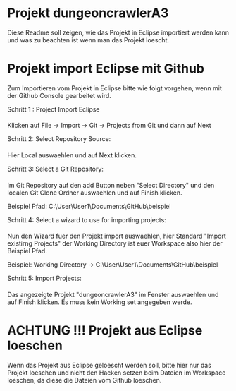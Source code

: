 ﻿Projekt dungeoncrawlerA3 
==========
Diese Readme soll zeigen, wie das Projekt in Eclipse importiert werden kann und was zu
beachten ist wenn man das Projekt loescht.

Projekt import Eclipse mit Github
==========
Zum Importieren vom Projekt in Eclipse bitte wie folgt vorgehen, wenn mit der Github Console gearbeitet wird.

Schritt 1 : Project Import Eclipse
####
Klicken auf File -> Import -> Git -> Projects from Git und dann auf Next

Schritt 2: Select Repository Source:
####
Hier Local auswaehlen und auf Next klicken.

Schritt 3: Select a Git Repository:
####
Im Git Repository auf den add Button neben "Select Directory" und den localen Git Clone Ordner auswaehlen und auf Finish klicken.

Beispiel Pfad: C:\User\User1\Documents\GitHub\beispiel

Schritt 4: Select a wizard to use for importing projects:
####
Nun den Wizard fuer den Projekt import auswaehlen, hier Standard "Import existirng Projects" der Working Directory ist euer Workspace also hier der Beispiel Pfad.

Beispiel: Working Directory -> C:\User\User1\Documents\GitHub\beispiel

Schritt 5: Import Projects:
####
Das angezeigte Projekt "dungeoncrawlerA3" im Fenster auswaehlen und auf Finish klicken.
Es muss kein Working set angegeben werde.

ACHTUNG !!! Projekt aus Eclipse loeschen
==========
Wenn das Projekt aus Eclipse geloescht werden soll, bitte hier nur das Projekt loeschen
und nicht den Hacken setzen beim Dateien im Workspace loeschen, da diese die Dateien
vom Github loeschen.
